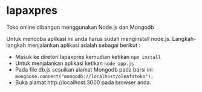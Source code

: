 lapaxpres
=========

Toko online dibangun menggunakan Node.js dan Mongodb

Untuk mencoba aplikasi ini anda harus sudah menginstall node.js. Langkah-langkah
menjalankan aplikasi adalah sebagai berikut :

- Masuk ke diretori lapaxpres kemudian ketikan ```npm install```
- Untuk menjalankan aplikasi ketikan ```node app.js```
- Pada file db.js sesuikan alamat Mongodb pada barsi ini ```mongoose.connect("mongodb://localhost/oleafstoko");```
- Buka alamat http://localhost:3000 pada browser anda.
